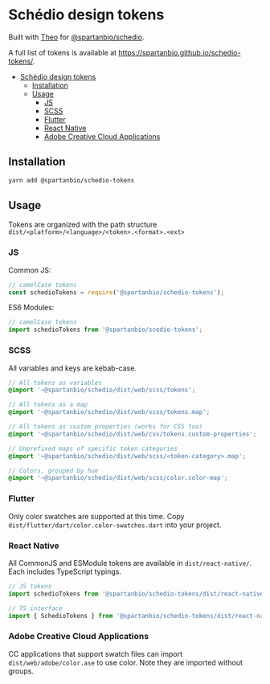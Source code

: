 # Schédio design tokens

Built with [Theo](https://github.com/salesforce-ux/theo) for
[@spartanbio/schedio](https://gitlab.com/spartanbio-ux/schedio).

A full list of tokens is available at https://spartanbio.github.io/schedio-tokens/.

- [Schédio design tokens](#schédio-design-tokens)
  - [Installation](#installation)
  - [Usage](#usage)
    - [JS](#js)
    - [SCSS](#scss)
    - [Flutter](#flutter)
    - [React Native](#react-native)
    - [Adobe Creative Cloud Applications](#adobe-creative-cloud-applications)

## Installation

```bash
yarn add @spartanbio/schedio-tokens
```

## Usage

Tokens are organized with the path structure `dist/<platform>/<language>/<token>.<format>.<ext>`

### JS

Common JS:

```js
// camelCase tokens
const schedioTokens = require('@spartanbio/schedio-tokens');
```

ES6 Modules:

```js
// camelCase tokens
import schedioTokens from '@spartanbio/scedio-tokens';
```

### SCSS

All variables and keys are kebab-case.

```scss
// All tokens as variables
@import '~@spartanbio/schedio/dist/web/scss/tokens';

// All tokens as a map
@import '~@spartanbio/schedio/dist/web/scss/tokens.map';

// All tokens as custom properties (works for CSS too)
@import '~@spartanbio/schedio/dist/web/css/tokens.custom-properties';

// Unprefixed maps of specific token categories
@import '~@spartanbio/schedio/dist/web/scss/<token-category>.map';

// Colors, grouped by hue
@import '~@spartanbio/schedio/dist/web/scss/color.color-map';
```

### Flutter

Only color swatches are supported at this time. Copy `dist/flutter/dart/color.color-swatches.dart` into your project.

### React Native

All CommonJS and ESModule tokens are available in `dist/react-native/`. Each includes TypeScript typings.

```js
// JS tokens
import schedioTokens from '@spartanbio/schedio-tokens/dist/react-native/module-js';
```

```ts
// TS interface
import { SchedioTokens } from '@spartanbio/schedio-tokens/dist/react-native/module-js';
```

### Adobe Creative Cloud Applications

CC applications that support swatch files can import `dist/web/adobe/color.ase` to use color. Note they are imported
without groups.
